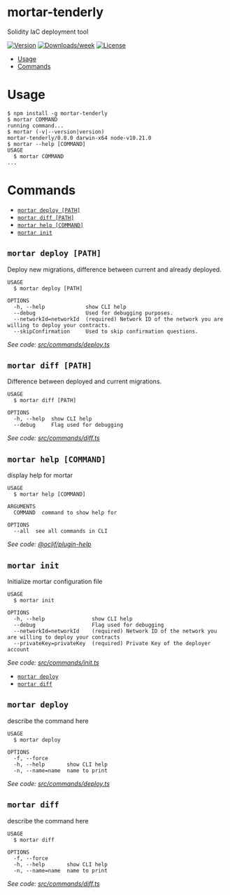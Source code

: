 mortar-tenderly
===============

Solidity IaC deployment tool

[![Version](https://img.shields.io/npm/v/mortar-tenderly.svg)](https://npmjs.org/package/mortar-tenderly)
[![Downloads/week](https://img.shields.io/npm/dw/mortar-tenderly.svg)](https://npmjs.org/package/mortar-tenderly)
[![License](https://img.shields.io/npm/l/mortar-tenderly.svg)](https://github.com/Tenderly/mortar-tenderly/blob/master/package.json)

<!-- toc -->
* [Usage](#usage)
* [Commands](#commands)
<!-- tocstop -->
# Usage
<!-- usage -->
```sh-session
$ npm install -g mortar-tenderly
$ mortar COMMAND
running command...
$ mortar (-v|--version|version)
mortar-tenderly/0.0.0 darwin-x64 node-v10.21.0
$ mortar --help [COMMAND]
USAGE
  $ mortar COMMAND
...
```
<!-- usagestop -->
# Commands
<!-- commands -->
* [`mortar deploy [PATH]`](#mortar-deploy-path)
* [`mortar diff [PATH]`](#mortar-diff-path)
* [`mortar help [COMMAND]`](#mortar-help-command)
* [`mortar init`](#mortar-init)

## `mortar deploy [PATH]`

Deploy new migrations, difference between current and already deployed.

```
USAGE
  $ mortar deploy [PATH]

OPTIONS
  -h, --help             show CLI help
  --debug                Used for debugging purposes.
  --networkId=networkId  (required) Network ID of the network you are willing to deploy your contracts.
  --skipConfirmation     Used to skip confirmation questions.
```

_See code: [src/commands/deploy.ts](https://github.com/Tenderly/mortar-tenderly/blob/v0.0.0/src/commands/deploy.ts)_

## `mortar diff [PATH]`

Difference between deployed and current migrations.

```
USAGE
  $ mortar diff [PATH]

OPTIONS
  -h, --help  show CLI help
  --debug     Flag used for debugging
```

_See code: [src/commands/diff.ts](https://github.com/Tenderly/mortar-tenderly/blob/v0.0.0/src/commands/diff.ts)_

## `mortar help [COMMAND]`

display help for mortar

```
USAGE
  $ mortar help [COMMAND]

ARGUMENTS
  COMMAND  command to show help for

OPTIONS
  --all  see all commands in CLI
```

_See code: [@oclif/plugin-help](https://github.com/oclif/plugin-help/blob/v3.2.0/src/commands/help.ts)_

## `mortar init`

Initialize mortar configuration file

```
USAGE
  $ mortar init

OPTIONS
  -h, --help               show CLI help
  --debug                  Flag used for debugging
  --networkId=networkId    (required) Network ID of the network you are willing to deploy your contracts
  --privateKey=privateKey  (required) Private Key of the deployer account
```

_See code: [src/commands/init.ts](https://github.com/Tenderly/mortar-tenderly/blob/v0.0.0/src/commands/init.ts)_
<!-- commandsstop -->
* [`mortar deploy`](#mortar-deploy-file)
* [`mortar diff`](#mortar-diff-file)

## `mortar deploy`

describe the command here

```
USAGE
  $ mortar deploy

OPTIONS
  -f, --force
  -h, --help       show CLI help
  -n, --name=name  name to print
```

_See code: [src/commands/deploy.ts](https://github.com/Tenderly/mortar-tenderly/blob/v0.0.0/src/commands/deploy.ts)_

## `mortar diff`

describe the command here

```
USAGE
  $ mortar diff

OPTIONS
  -f, --force
  -h, --help       show CLI help
  -n, --name=name  name to print
```

_See code: [src/commands/diff.ts](https://github.com/Tenderly/mortar-tenderly/blob/v0.0.0/src/commands/diff.ts)_
